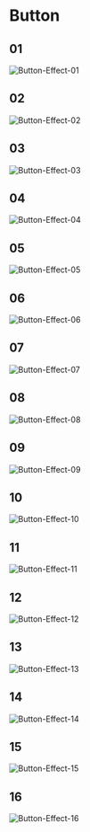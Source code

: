 <!--
 * @Date: 2020-02-20 21:49:31
 * @LastEditors: Yearth
 * @LastEditTime: 2020-02-20 21:49:32
 -->

# Button

## 01

![Button-Effect-01](https://s2.ax1x.com/2019/11/27/Q9tJ2t.gif)

## 02

![Button-Effect-02](https://s2.ax1x.com/2019/11/27/Q9tbM6.gif)

## 03

![Button-Effect-03](https://s2.ax1x.com/2019/11/27/Q9NGo4.gif)

## 04

![Button-Effect-04](https://s2.ax1x.com/2019/11/27/Q9NcYd.gif)

## 05

![Button-Effect-05](https://s2.ax1x.com/2019/11/27/Q9NX60.gif)

## 06

![Button-Effect-06](https://s2.ax1x.com/2019/11/27/Q9U9k4.gif)

## 07

![Button-Effect-07](https://s2.ax1x.com/2019/11/27/Q9U3ct.gif)

## 08

![Button-Effect-08](https://s2.ax1x.com/2019/11/27/Q9UO4H.gif)

## 09

![Button-Effect-09](https://s2.ax1x.com/2019/11/27/Q9aZ2n.gif)

## 10

![Button-Effect-10](https://s2.ax1x.com/2019/12/05/Q3hdn1.gif)

## 11

![Button-Effect-11](https://s2.ax1x.com/2019/12/08/QaJw1P.gif)

## 12

![Button-Effect-12](https://s2.ax1x.com/2019/12/25/lFuLa6.gif)

## 13

![Button-Effect-13](https://s2.ax1x.com/2020/01/14/lqSjMR.gif)

## 14

![Button-Effect-14](https://s2.ax1x.com/2020/01/14/lqV5p6.gif)

## 15

![Button-Effect-15](https://s2.ax1x.com/2020/02/17/3CvKvF.gif)

## 16

![Button-Effect-16](https://s2.ax1x.com/2020/02/20/3mGCp8.gif)
